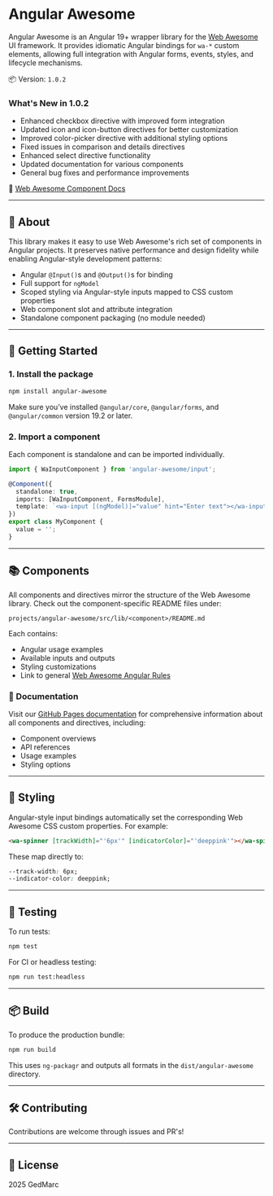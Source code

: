# Angular Awesome

Angular Awesome is an Angular 19+ wrapper library for the [Web Awesome](https://backers.webawesome.com/) UI framework. It provides idiomatic Angular bindings for `wa-*` custom elements, allowing full integration with Angular forms, events, styles, and lifecycle mechanisms.




📦 Version: `1.0.2`

### What's New in 1.0.2
- Enhanced checkbox directive with improved form integration
- Updated icon and icon-button directives for better customization
- Improved color-picker directive with additional styling options
- Fixed issues in comparison and details directives
- Enhanced select directive functionality
- Updated documentation for various components
- General bug fixes and performance improvements

🔗 [Web Awesome Component Docs](https://backers.webawesome.com/)

---

## 📌 About

This library makes it easy to use Web Awesome's rich set of components in Angular projects. It preserves native performance and design fidelity while enabling Angular-style development patterns:

* Angular `@Input()`s and `@Output()`s for binding
* Full support for `ngModel`
* Scoped styling via Angular-style inputs mapped to CSS custom properties
* Web component slot and attribute integration
* Standalone component packaging (no module needed)

---

## 🚀 Getting Started

### 1. Install the package

```bash
npm install angular-awesome
```

Make sure you’ve installed `@angular/core`, `@angular/forms`, and `@angular/common` version 19.2 or later.

### 2. Import a component

Each component is standalone and can be imported individually.

```ts
import { WaInputComponent } from 'angular-awesome/input';

@Component({
  standalone: true,
  imports: [WaInputComponent, FormsModule],
  template: `<wa-input [(ngModel)]="value" hint="Enter text"></wa-input>`
})
export class MyComponent {
  value = '';
}
```

---

## 📚 Components

All components and directives mirror the structure of the Web Awesome library. Check out the component-specific README files under:

```
projects/angular-awesome/src/lib/<component>/README.md
```

Each contains:

* Angular usage examples
* Available inputs and outputs
* Styling customizations
* Link to general [Web Awesome Angular Rules](./RULES.md)

### 📖 Documentation

Visit our [GitHub Pages documentation](https://gedmarc.github.io/angular-awesome/) for comprehensive information about all components and directives, including:

* Component overviews
* API references
* Usage examples
* Styling options

---

## 🎨 Styling

Angular-style input bindings automatically set the corresponding Web Awesome CSS custom properties. For example:

```html
<wa-spinner [trackWidth]="'6px'" [indicatorColor]="'deeppink'"></wa-spinner>
```

These map directly to:

```css
--track-width: 6px;
--indicator-color: deeppink;
```

---

## 🧪 Testing

To run tests:

```bash
npm test
```

For CI or headless testing:

```bash
npm run test:headless
```

---

## 📦 Build

To produce the production bundle:

```bash
npm run build
```

This uses `ng-packagr` and outputs all formats in the `dist/angular-awesome` directory.

---

## 🛠️ Contributing

Contributions are welcome through issues and PR's!

---

## 🧾 License

2025 GedMarc
